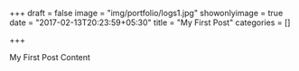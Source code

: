 +++
draft = false
image = "img/portfolio/logs1.jpg"
showonlyimage = true
date = "2017-02-13T20:23:59+05:30"
title = "My First Post"
categories = []

+++

My First Post Content
